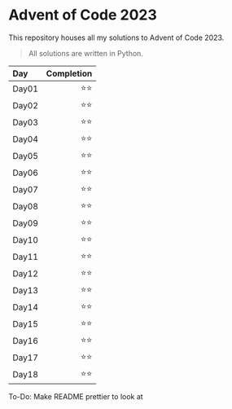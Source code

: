 # Advent of Code 2023
This repository houses all my solutions to Advent of Code 2023.
>All solutions are written in Python.

| Day   | Completion |
| :---  |  ----:   |
| Day01 | ⭐⭐ |
| Day02 | ⭐⭐ |
| Day03 | ⭐⭐ |
| Day04 | ⭐⭐ |
| Day05 | ⭐⭐ |
| Day06 | ⭐⭐ |
| Day07 | ⭐⭐ |
| Day08 | ⭐⭐ |
| Day09 | ⭐⭐ |
| Day10 | ⭐⭐ |
| Day11 | ⭐⭐ |
| Day12 | ⭐⭐ |
| Day13 | ⭐⭐ |
| Day14 | ⭐⭐ |
| Day15 | ⭐⭐ |
| Day16 | ⭐⭐ |
| Day17 | ⭐⭐ |
| Day18 | ⭐⭐ |

To-Do:
Make README prettier to look at
